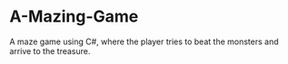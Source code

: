 # A-Mazing-Game
A maze game using C#, where the player tries to beat the monsters and arrive to the treasure.
